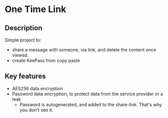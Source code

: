 # One Time Link

## Description

Simple project to:

- share a message with someone, via link, and delete the content once viewed.
- create KeePass from copy paste

## Key features

- AES256 data encryption
- Password data encryption, to protect data from the service provider or a leak
  - Password is autogenerated, and added to the share-link. That's why you don't see it.

